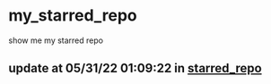 # my_starred_repo
show me my starred repo

update at 05/31/22 01:09:22 in [starred_repo](./index.html)
---

